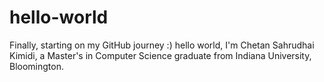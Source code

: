 # hello-world
Finally, starting on my GitHub journey :)
hello world, I'm Chetan Sahrudhai Kimidi, a Master's in Computer Science graduate from Indiana University, Bloomington.
